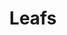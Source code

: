 ---
ee_id_thing: '4252'
site: '1'
type: '2'
inv_num: 2015-002
url: 2015-002-leafs
title: Leafs
year: '2015'
display_year: '2015'
medium: Foam pool noodle, gauge earrings
dims: ''
pitch: ''
ps: ''
live_url: ''
related: ''
youtube: ''
related_code: ''
imgs: leafs-2015-002-full-database-JH.jpg,leafs-2015-002-detail-database-JH.jpg
subheading: ''
download: ''
add_credit: ''
commission: ''
layout: things-i-made
---